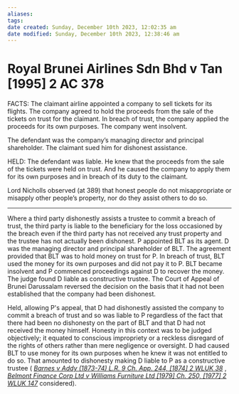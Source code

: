 ```yaml
---
aliases: 
tags: 
date created: Sunday, December 10th 2023, 12:02:35 am
date modified: Sunday, December 10th 2023, 12:38:46 am
---
```


# Royal Brunei Airlines Sdn Bhd v Tan [1995] 2 AC 378

FACTS: The claimant airline appointed a company to sell tickets for its flights. The company agreed to hold the proceeds from the sale of the tickets on trust for the claimant. In breach of trust, the company applied the proceeds for its own purposes. The company went insolvent.

The defendant was the company’s managing director and principal shareholder. The claimant sued him for dishonest assistance.

HELD: The defendant was liable. He knew that the proceeds from the sale of the tickets were held on trust. And he caused the company to apply them for its own purposes and in breach of its duty to the claimant.

Lord Nicholls observed (at 389) that honest people do not misappropriate or misapply other people’s property, nor do they assist others to do so.

---

Where a third party dishonestly assists a trustee to commit a breach of trust, the third party is liable to the beneficiary for the loss occasioned by the breach even if the third party has not received any trust property and the trustee has not actually been dishonest. P appointed BLT as its agent. D was the managing director and principal shareholder of BLT. The agreement provided that BLT was to hold money on trust for P. In breach of trust, BLT used the money for its own purposes and did not pay it to P. BLT became insolvent and P commenced proceedings against D to recover the money. The judge found D liable as constructive trustee. The Court of Appeal of Brunei Darussalam reversed the decision on the basis that it had not been established that the company had been dishonest.

Held, allowing P's appeal, that D had dishonestly assisted the company to commit a breach of trust and so was liable to P regardless of the fact that there had been no dishonesty on the part of BLT and that D had not received the money himself. Honesty in this context was to be judged objectively; it equated to conscious impropriety or a reckless disregard of the rights of others rather than mere negligence or oversight. D had caused BLT to use money for its own purposes when he knew it was not entitled to do so. That amounted to dishonesty making D liable to P as a constructive trustee ( _[Barnes v Addy (1873-74) L.R. 9 Ch. App. 244, [1874] 2 WLUK 38](https://uk.westlaw.com/Document/I6F881E20E42711DA8FC2A0F0355337E9/View/FullText.html?originationContext=document&transitionType=DocumentItem&ppcid=c0000f2912bd4aedaf3d8b989a688b2c&contextData=(sc.Default))_ , _[Belmont Finance Corp Ltd v Williams Furniture Ltd [1979] Ch. 250, [1977] 2 WLUK 147](https://uk.westlaw.com/Document/I736D95B0E42711DA8FC2A0F0355337E9/View/FullText.html?originationContext=document&transitionType=DocumentItem&ppcid=c0000f2912bd4aedaf3d8b989a688b2c&contextData=(sc.Default))_ considered).
